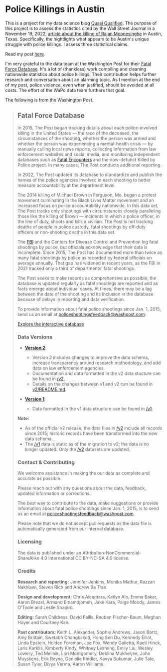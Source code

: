 
# Police Killings in Austin

This is a project for my data science blog [Quasi Qualified](https://quasiqualified.com/). The purpose of this project is to assess the statistics cited by the Wall Street Journal in a November 19, 2022, [article about the killing of Rajan Moonesinghe](https://www.wsj.com/articles/entrepreneurs-death-at-hands-of-austin-police-prompts-calls-for-change-11671458081) in Austin, Texas. Specifically, the hightlights what appears to be Austin's unique struggle with police killings. I assess three statistical claims.

Read my post [here](https://www.quasiqualified.com/posts/austin-police-killings/).

I'm very grateful to the data team at the Washington Post for their [Fatal Force Database](https://www.washingtonpost.com/graphics/investigations/police-shootings-database/). It's a lot of (thankless) work compiling and cleaning nationwide statistics about police killings. Their contribution helps further research and conversation about an alarming topic. As I mention at the end of my post, police violence, even when justified, should be avoided at all costs. The effort of the WaPo data team furthers that goal.

The following is from the Washington Post.


>## Fatal Force Database
>
>In 2015, The Post began tracking details about each police-involved killing in the United States — the race of the deceased, the circumstances of the shooting, whether the person was armed and whether the person was experiencing a mental-health crisis — by manually culling local news reports, collecting information from law enforcement websites and social media, and monitoring independent databases such as [Fatal Encounters](https://fatalencounters.org/) and the now-defunct Killed by Police project. In many cases, The Post conducts additional reporting.
>
>In 2022, The Post updated its database to standardize and publish the names of the police agencies involved in each shooting to better measure accountability at the department level.
>
>The 2014 killing of Michael Brown in Ferguson, Mo. began a protest movement culminating in the Black Lives Matter movement and an increased focus on police accountability nationwide. In this data set, The Post tracks only shootings with circumstances closely paralleling those like the killing of Brown — incidents in which a police officer, in the line of duty, shoots and kills a civilian. The Post is not tracking deaths of people in police custody, fatal shootings by off-duty officers or non-shooting deaths in this data set.
>
>The [FBI](https://www.fbi.gov/services/cjis/ucr/use-of-force) and the Centers for Disease Control and Prevention log fatal shootings by police, but officials acknowledge that their data is incomplete. Since 2015, The Post has documented more than twice as many fatal shootings by police as recorded by federal officials on average annually. That gap has widened in recent years, as the FBI in 2021 tracked only a third of departments’ fatal shootings.
>
>The Post seeks to make records as comprehensive as possible; the database is updated regularly as fatal shootings are reported and as facts emerge about individual cases. At times, there may be a lag between the date of the shooting and its inclusion in the database because of delays in reporting and data verification.
>
>To provide information about fatal police shootings since Jan. 1, 2015, send us an email at policeshootingsfeedback@washpost.com.
>
>[Explore the interactive database](https://www.washingtonpost.com/graphics/investigations/police-shootings-database/)
>
>
>### Data Versions
>
>- **[Version 2](v2/)**:
>    - Version 2 includes changes to improve the data schema, increase transparency around research methodology, and add data on law enforcement agencies.
>    - Documentation and data formatted in the v2 data stucture can be found in [/v2](v2/).
>    - Details on the changes between v1 and v2 can be found in [v2/README.md](v2/README.md).
>
>- **[Version 1]((v2/))**:
>    - Data formatted in the v1 data structure can be found in [/v1](v1/).
>
>**Note:**
>
>- As of the official v2 release, the data files in [/v2](v2/) include all records since 2015; historic records have been transformed into the new data schema.
>- The [/v1](v1/) data is static as of the migration to v2; the data is no longer updated. Only the [/v2](v2/) datasets are updated.
>
>
>
>### Contact & Contributing
>
>We welcome assistance in making the our data as complete and accurate as possible.
>
>Please reach out with any questions about the data, feedback, updated information or corrections.
>
>The best way to contribute to the data, make suggestions or provide information about fatal police shootings since Jan. 1, 2015, is to send us an email at policeshootingsfeedback@washpost.com.
>
>Please note that we do not accept pull requests as the data file is automatically generated from our internal database.
>
>
>### Licensing
>
>The data is published under an Attribution-NonCommercial-ShareAlike 4.0 International CC BY-NC-SA 4.0 license.
>
>
>### Credits
>
>**Research and reporting:** Jennifer Jenkins, Monika Mathur, Razzan Nakhlawi, Steven Rich and Andrew Ba Tran.
>
>**Design and development:** Chris Alcantara, Katlyn Alo, Emma Baker, Aaron Brezel, Armand Emamdjomeh, Jake Kara, Paige Moody, James O’Toole and Leslie Shapiro.
>
>**Editing:** Sarah Childress, David Fallis, Reuben Fischer-Baum, Meghan Hoyer and Courtney Kan.
>
>**Past contributors:** Keith L. Alexander, Sophie Andrews, Jason Bartz, Amy Brittain, Swetabh Changkakoti, Hong Sen Du, Kennedy Elliot, Linda Epstein, Holden Foreman, Joe Fox, Wendy Galietta, Kaeti Hinck, Laris Karklis, Kimberly Kindy, Whitney Leaming, Emily Liu, Wesley Lowery, Ted Mellnik, Lori Montgomery, Deblina Mukherjee, John Muyskens, Erik Reyna, Danielle Rindler, Kavya Sukumar, Julie Tate, Susan Tyler, Divya Verma, Aaron Williams.
>
